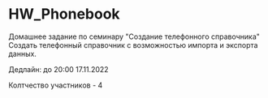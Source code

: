 # HW_Phonebook
Домашнее задание по семинару "Создание телефонного справочника"
Создать телефонный справочник с возможностью импорта и экспорта данных.

Дедлайн: до 20:00 17.11.2022

Колтчество участников - 4
